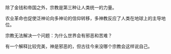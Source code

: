 
除了金钱和帝国之外，宗教是第三种让人类统一的力量。

农业革命也促使泛神论向多神论的信仰转移，多神教反应了人类在地球上的主导地位。


宗教无法解决一个问题：为什么世界会有邪恶和苦难？

有一个解释比较完美，神是邪恶的，但古往今来没哪个宗教会这样说自己。
